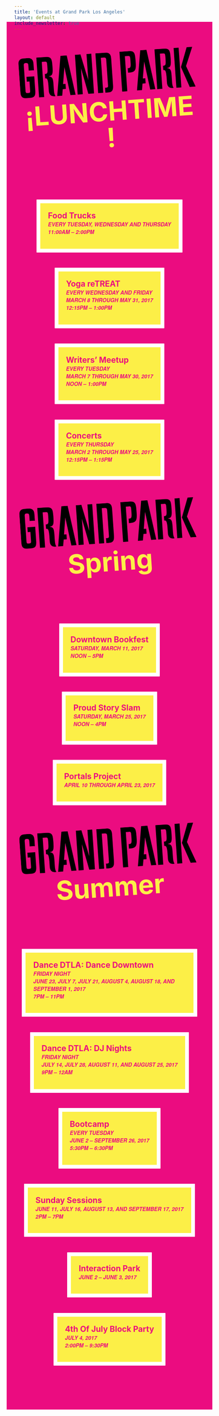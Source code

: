 ```yaml
---
title: 'Events at Grand Park Los Angeles'
layout: default
include_newsletter: true
---
```


<style>
main {
  background: rgb(235, 12, 128); /* @pink */
  color: white;
  margin: -2.9em -1.45em;
  padding: 2.9em 1.45em 5.8em;
}
.header .logo,
.header .tagline {
  visibility: hidden;
  display: none;
}
.featured-events,
.featured-events li {
  list-style: none;
}
.featured-events {
  padding-left: 0;
}
.featured-events a {
  display: block;
  color: inherit;
  text-decoration: none !important;
  background-color: rgb(252, 239, 71); /* @yellow */
  color: rgb(235, 12, 128) !important; /* @pink */
  padding: 1.45em;
  border: 0.725em solid white;
  margin-top: 1.45em;
  margin-bottom: 1.45em;
  border-radius: 1px;
}
@media (min-width: 50em) {
  .featured-events {
    display: flex;
    flex-wrap: wrap;
    max-width: none;
    justify-content: center;
    align-content: stretch;
    align-items: stretch;
  }
  .featured-events a {
    margin: 1.45em;
  }
}
.featured-events h2 {
  margin-top: 0;
  margin-bottom: 0;
  padding-top: 0;
  color: white;
  color: rgb(235, 12, 128); /* @pink */
}
.featured-events h2 + p {
  margin-top: 0;
  font-family: "Unit", "Helvetica Neue", Helvetica, Arial, sans-serif;
  font-style: italic;
  font-weight: 800;
  text-transform: uppercase;
}
.featured-events p:last-child {
  margin-bottom: 0;
}
header {
  transform: rotate(-4deg);
  margin: 2.9em -1.45em;
  padding: 0 2.9em 1.45em;
  color: rgb(252, 239, 71); /* @yellow */
}
header h1 {
   max-width: none;
   margin-top: 0;
   line-height: 1;
   padding-top: 0;
   font-style: normal;
   color: inherit !important;
}
@media (min-width: 50em) {
  header h1 {
    font-size: 5em;
  }
}
header p {
  max-width: none;
}
header img {
  margin-bottom: 0;
  color: inherit !important;
}
</style>

<style media="windmills">
.newsletter-promotion {
  transform: rotate(-1deg) scale(1.1);
  padding-top: 4.35em;
  padding-bottom: 4.35em;
  margin-top: -1.45em;
}
header {
  margin: -1.45em 0 !important;
  position: relative;
  z-index: 2;
}
.featured-events {
  padding-left: 0;
  max-width: none;
  margin-left: -1.45em;
  margin-right: -1.45em;
}
.featured-events a {
  display: block;
  color: inherit;
  position: relative;
  padding: 2.9em 1.45em;
  min-height: 35vw;
  transform: rotate(-1deg) scale(1.1);
}
.featured-events a::before {
  content: "";
  background-image: linear-gradient(to bottom, rgba(0, 0, 0, 0.5), rgba(0, 0, 0, 0));
  position: absolute;
  z-index: 1;
  width: 100%;
  height: 100%;
  top: 0;
  left: 0;
}
.featured-events img {
  position: absolute;
  top: 0;
  left: 0;
  height: 100%;
  width: 100%;
  object-fit: cover;
  object-position: center;
}
.featured-events h2 {
  margin-top: 0;
}
.featured-events h2,
.featured-events p {
  position: relative;
  z-index: 1;
  color: white;
}
.featured-events p:last-child {
  margin-bottom: 0;
}
</style>

<!--
A city’s urban heart is an expression of its people, its diversity, its interests, and its passions. The new Grand Park, with its majestic views extending from the Music Center to City Hall,  provides Angelenos of all walks of life a place where they can come together to celebrate, reflect, and shape the future, in one central gathering place. Throughout Grand Park, open spaces are available not only for casual sitting and leisurely strolling, but also for civic gatherings. Grand Park has four distinct areas featuring amenities ranging from a restored historic Arthur J. Will Memorial Fountain with a new wade-able membrane pool, a small intimate performance lawn, a community terrace planted with drought tolerant specimen plants representing the diverse cultural make-up of Los Angeles itself, and a grand event lawn. The new Grand Park allows for a strong visual and physical connection from Grand Avenue via a series of stairs, accessible ramps and sloped walks as well as a new elevator to invite more pedestrians into a vibrant garden environment, a place to come together in a welcoming and distinctly urban oasis.
-->

<main>

<header>
  <p>
    <svg viewBox="0 0 157.1 35.9">
      <switch>
        <g>
          <path d="M13.5,11.3V5.8c0-2.8-0.4-5.6-4.9-5.8v0H4.9v0C0.4,0.2,0,3,0,5.8v23.7c0,4.7,1.2,6.1,4.9,6.2v0l3.6,0v0 c3.7,0,4.9-1.5,4.9-6.2V16.7H8.8H6.4v4.3h2.4v8.2c0,1.2-0.1,2-1.5,2H6.2c-1.3,0-1.5-0.8-1.5-2V6.8c0-1.4,0-2.5,1.9-2.5h0.3 c1.8,0,1.9,1.1,1.9,2.5v4.4H13.5z"/>
          <path d="M136.3,28.6v-3.9c0-4.6-0.4-6.6-3.5-7c-0.1,0-0.1-0.2,0-0.2c3.5-0.1,3.7-2.7,3.7-8.8c0-7.1-0.6-8.6-6.3-8.6 h-7.6v35.7l4.7,0v-0.1h-0.1V4.3h0.1l2.4,0c2,0,2.2,0.1,2.2,4c0,5.9-0.1,7-2.4,7h-0.3v3.9c1.3,0,1.4,0.1,1.9,1.1 c0.5,1.2,0.6,4,0.6,5.4v5c0,6,5.6,5,5.6,5C136.4,33.6,136.3,32.9,136.3,28.6"/>
          <path d="M30.1,28.6v-3.9c0-4.6-0.4-6.6-3.5-7c-0.1,0-0.1-0.2,0-0.2c3.5-0.1,3.7-2.7,3.7-8.8c0-7.1-0.6-8.6-6.3-8.6 l-7.6,0v35.7l4.7,0v-0.1H21V4.3h0.1l2.4,0c2,0,2.2,0.1,2.2,4c0,5.9-0.1,7-2.4,7h-0.3v3.9c1.3,0,1.4,0.1,1.9,1.1 c0.5,1.2,0.6,4,0.6,5.4v5c0,6,5.6,5,5.6,5C30.2,33.6,30.1,32.9,30.1,28.6"/>
          <path d="M78,0h-8.5v35.7l4.6,0V4.3l2.8,0c1.8,0,1.9,1.1,1.9,2.5v22.5c0,1.2-0.1,2-1.5,2H76v4.4h2.3c3.8,0,5-1.5,5-6.2 V5.8C83.3,2.9,82.9,0,78,0"/>
          <polygon points="43.7,0 38.1,0 32.7,35.7 37.2,35.7 38.1,29.9 40.9,29.9 40.9,25.4 38.7,25.4 40.9,10.3 44.6,35.7 49.2,35.7 "/>
          <polygon points="109.8,0 104.4,35.7 108.9,35.7 109.8,29.9 112.6,29.9 112.6,25.4 110.4,25.4 112.6,10.3 116.3,35.7 120.9,35.7 115.4,0 "/>
          <path d="M61.5,0L61.5,0L61.5,0l0,23.5c0-0.2-5.4-23.5-5.4-23.5l-5,0v35.7h3.6v0l1,0V12.5c1.4,6.3,5,23.2,5,23.2l5.1,0 V0H61.5z"/>
          <path d="M100.4,10.3c0,3.9-0.3,5-2.3,5h-0.6v4l1.1,0c5.5,0,6.4-2.2,6.4-8.6v-2c0-7.1-0.7-8.6-6.3-8.6h-7.6v35.7h4.7 v-0.1l-0.1,0V4.4h0.1h2.4c2,0,2.2,0.1,2.2,4V10.3z"/>
          <rect x="139.8" y="0.1" width="4.5" height="35.7"/>
          <polygon points="151.5,0.2 145.2,17.6 151.8,35.9 157.1,35.9 149.8,17 156.5,0.2 "/>
        </g>
        <foreignobject>Grand Park</foreignobject>
      </switch>
    </svg>
  </p>
  <h1>¡LUNCHTIME!</h1>
</header>

<ol class="featured-events">
  <li>
    <a href="/trucks/">
      <!--
      <h2>Lunch à la Park</h2>
      -->
      <h2>Food Trucks</h2>
      <p><em>Every Tuesday, Wednesday and Thursday</em><br />11:00am – 2:00pm</p>
      <img src="http://grandparkla.org/wp-content/uploads/2013/02/600-x-300-lunch-trucks.jpg" alt="" />
    </a>
  </li>
  <li>
    <a href="/yoga/">
      <h2>Yoga reTREAT</h2>
      <p><em>Every Wednesday and Friday</em><br />March 8 through May 31, 2017<br />12:15pm – 1:00pm</p>
      <img src="http://grandparkla.org/wp-content/uploads/2013/02/600-x-300-LUNCHTIME-yoga.jpg" alt="" />
    </a>
  </li>
  <li>
    <a href="/writers/">
      <h2>Writers’ Meetup</h2>
      <p><em>Every Tuesday</em><br />March 7 through May 30, 2017<br />Noon – 1:00pm</p>
      <img src="http://grandparkla.org/wp-content/uploads/2016/04/Writers-Meet-Up-2-of-2.jpg" alt="" />
    </a>
  </li>
  <li>
    <a href="/concerts/">
      <h2>Concerts</h2>
      <p><em>Every Thursday</em><br />March 2 through May 25, 2017<br />12:15pm – 1:15pm</p>
      <img src="http://grandparkla.org/wp-content/uploads/2017/01/600-x-lunchtime-concerts.jpg" alt="" />
    </a>
  </li>
</ol>


<header>
  <p>
    <svg viewBox="0 0 157.1 35.9">
      <switch>
        <g>
          <path d="M13.5,11.3V5.8c0-2.8-0.4-5.6-4.9-5.8v0H4.9v0C0.4,0.2,0,3,0,5.8v23.7c0,4.7,1.2,6.1,4.9,6.2v0l3.6,0v0 c3.7,0,4.9-1.5,4.9-6.2V16.7H8.8H6.4v4.3h2.4v8.2c0,1.2-0.1,2-1.5,2H6.2c-1.3,0-1.5-0.8-1.5-2V6.8c0-1.4,0-2.5,1.9-2.5h0.3 c1.8,0,1.9,1.1,1.9,2.5v4.4H13.5z"/>
          <path d="M136.3,28.6v-3.9c0-4.6-0.4-6.6-3.5-7c-0.1,0-0.1-0.2,0-0.2c3.5-0.1,3.7-2.7,3.7-8.8c0-7.1-0.6-8.6-6.3-8.6 h-7.6v35.7l4.7,0v-0.1h-0.1V4.3h0.1l2.4,0c2,0,2.2,0.1,2.2,4c0,5.9-0.1,7-2.4,7h-0.3v3.9c1.3,0,1.4,0.1,1.9,1.1 c0.5,1.2,0.6,4,0.6,5.4v5c0,6,5.6,5,5.6,5C136.4,33.6,136.3,32.9,136.3,28.6"/>
          <path d="M30.1,28.6v-3.9c0-4.6-0.4-6.6-3.5-7c-0.1,0-0.1-0.2,0-0.2c3.5-0.1,3.7-2.7,3.7-8.8c0-7.1-0.6-8.6-6.3-8.6 l-7.6,0v35.7l4.7,0v-0.1H21V4.3h0.1l2.4,0c2,0,2.2,0.1,2.2,4c0,5.9-0.1,7-2.4,7h-0.3v3.9c1.3,0,1.4,0.1,1.9,1.1 c0.5,1.2,0.6,4,0.6,5.4v5c0,6,5.6,5,5.6,5C30.2,33.6,30.1,32.9,30.1,28.6"/>
          <path d="M78,0h-8.5v35.7l4.6,0V4.3l2.8,0c1.8,0,1.9,1.1,1.9,2.5v22.5c0,1.2-0.1,2-1.5,2H76v4.4h2.3c3.8,0,5-1.5,5-6.2 V5.8C83.3,2.9,82.9,0,78,0"/>
          <polygon points="43.7,0 38.1,0 32.7,35.7 37.2,35.7 38.1,29.9 40.9,29.9 40.9,25.4 38.7,25.4 40.9,10.3 44.6,35.7 49.2,35.7 "/>
          <polygon points="109.8,0 104.4,35.7 108.9,35.7 109.8,29.9 112.6,29.9 112.6,25.4 110.4,25.4 112.6,10.3 116.3,35.7 120.9,35.7 115.4,0 "/>
          <path d="M61.5,0L61.5,0L61.5,0l0,23.5c0-0.2-5.4-23.5-5.4-23.5l-5,0v35.7h3.6v0l1,0V12.5c1.4,6.3,5,23.2,5,23.2l5.1,0 V0H61.5z"/>
          <path d="M100.4,10.3c0,3.9-0.3,5-2.3,5h-0.6v4l1.1,0c5.5,0,6.4-2.2,6.4-8.6v-2c0-7.1-0.7-8.6-6.3-8.6h-7.6v35.7h4.7 v-0.1l-0.1,0V4.4h0.1h2.4c2,0,2.2,0.1,2.2,4V10.3z"/>
          <rect x="139.8" y="0.1" width="4.5" height="35.7"/>
          <polygon points="151.5,0.2 145.2,17.6 151.8,35.9 157.1,35.9 149.8,17 156.5,0.2 "/>
        </g>
        <foreignobject>Grand Park</foreignobject>
      </switch>
    </svg>
  </p>

  <h1>Spring</h1>
</header>

<ol class="featured-events">
  <li>
    <a href="http://grandparkla.org/event/downtown-bookfest/">
      <h2>Downtown Bookfest</h2>
      <p><em>Saturday</em>, March 11, 2017<br>Noon – 5pm</p>
      <img src="http://grandparkla.org/wp-content/uploads/2013/12/The-bradbury-room-600-x-300.jpg" alt="" />
    </a>
  </li>
  <li>
    <a href="/proud/">
      <h2>Proud Story Slam</h2>
      <p><em>Saturday</em>, March 25, 2017<br>Noon – 4pm</p>
      <img src="https://i.vimeocdn.com/video/544230751.jpg?mw=640&mh=360" alt="" />
    </a>
  </li>
  <li>
    <a href="/portals/">
      <h2>Portals Project</h2>
      <p>April 10 through April 23, 2017</p>
      <img src="http://grandparkla.org/wp-content/uploads/2017/01/600x300_cr_Shared_Studios.jpg" alt="" />
    </a>
  </li>
</ol>

<header>
  <p>
    <svg viewBox="0 0 157.1 35.9">
      <switch>
        <g>
          <path d="M13.5,11.3V5.8c0-2.8-0.4-5.6-4.9-5.8v0H4.9v0C0.4,0.2,0,3,0,5.8v23.7c0,4.7,1.2,6.1,4.9,6.2v0l3.6,0v0 c3.7,0,4.9-1.5,4.9-6.2V16.7H8.8H6.4v4.3h2.4v8.2c0,1.2-0.1,2-1.5,2H6.2c-1.3,0-1.5-0.8-1.5-2V6.8c0-1.4,0-2.5,1.9-2.5h0.3 c1.8,0,1.9,1.1,1.9,2.5v4.4H13.5z"/>
          <path d="M136.3,28.6v-3.9c0-4.6-0.4-6.6-3.5-7c-0.1,0-0.1-0.2,0-0.2c3.5-0.1,3.7-2.7,3.7-8.8c0-7.1-0.6-8.6-6.3-8.6 h-7.6v35.7l4.7,0v-0.1h-0.1V4.3h0.1l2.4,0c2,0,2.2,0.1,2.2,4c0,5.9-0.1,7-2.4,7h-0.3v3.9c1.3,0,1.4,0.1,1.9,1.1 c0.5,1.2,0.6,4,0.6,5.4v5c0,6,5.6,5,5.6,5C136.4,33.6,136.3,32.9,136.3,28.6"/>
          <path d="M30.1,28.6v-3.9c0-4.6-0.4-6.6-3.5-7c-0.1,0-0.1-0.2,0-0.2c3.5-0.1,3.7-2.7,3.7-8.8c0-7.1-0.6-8.6-6.3-8.6 l-7.6,0v35.7l4.7,0v-0.1H21V4.3h0.1l2.4,0c2,0,2.2,0.1,2.2,4c0,5.9-0.1,7-2.4,7h-0.3v3.9c1.3,0,1.4,0.1,1.9,1.1 c0.5,1.2,0.6,4,0.6,5.4v5c0,6,5.6,5,5.6,5C30.2,33.6,30.1,32.9,30.1,28.6"/>
          <path d="M78,0h-8.5v35.7l4.6,0V4.3l2.8,0c1.8,0,1.9,1.1,1.9,2.5v22.5c0,1.2-0.1,2-1.5,2H76v4.4h2.3c3.8,0,5-1.5,5-6.2 V5.8C83.3,2.9,82.9,0,78,0"/>
          <polygon points="43.7,0 38.1,0 32.7,35.7 37.2,35.7 38.1,29.9 40.9,29.9 40.9,25.4 38.7,25.4 40.9,10.3 44.6,35.7 49.2,35.7 "/>
          <polygon points="109.8,0 104.4,35.7 108.9,35.7 109.8,29.9 112.6,29.9 112.6,25.4 110.4,25.4 112.6,10.3 116.3,35.7 120.9,35.7 115.4,0 "/>
          <path d="M61.5,0L61.5,0L61.5,0l0,23.5c0-0.2-5.4-23.5-5.4-23.5l-5,0v35.7h3.6v0l1,0V12.5c1.4,6.3,5,23.2,5,23.2l5.1,0 V0H61.5z"/>
          <path d="M100.4,10.3c0,3.9-0.3,5-2.3,5h-0.6v4l1.1,0c5.5,0,6.4-2.2,6.4-8.6v-2c0-7.1-0.7-8.6-6.3-8.6h-7.6v35.7h4.7 v-0.1l-0.1,0V4.4h0.1h2.4c2,0,2.2,0.1,2.2,4V10.3z"/>
          <rect x="139.8" y="0.1" width="4.5" height="35.7"/>
          <polygon points="151.5,0.2 145.2,17.6 151.8,35.9 157.1,35.9 149.8,17 156.5,0.2 "/>
        </g>
        <foreignobject>Grand Park</foreignobject>
      </switch>
    </svg>
  </p>
  <h1>Summer</h1>
</header>

<ol class="featured-events">
  <li>
    <a href="http://grandparkla.org/event/dancedowntown/?instance_id=93852">
      <h2>Dance DTLA: Dance Downtown</h2>
      <p>Friday Night<br />June 23, July 7, July 21, August 4, August 18, and September 1, 2017<br />7pm – 11pm</p>
      <img src="http://grandparkla.org/wp-content/uploads/2017/03/600x300dancedowntown.jpg" alt="" />
    </a>
  </li>
  <li>
    <a href="http://grandparkla.org/event/djnights/?instance_id=93848">
      <h2>Dance DTLA: DJ Nights</h2>
      <p>Friday Night<br />July 14, July 28, August 11, and August 25, 2017<br />9pm – 12am</p>
      <img src="http://grandparkla.org/wp-content/uploads/2017/03/600x300.djnights.jpg" alt="" />
    </a>
  </li>
  <li>
    <a href="http://grandparkla.org/event/bootcamp/?instance_id=93781">
      <h2>Bootcamp</h2>
      <p>Every Tuesday<br />June 2 – September 26, 2017<br />5:30pm – 6:30pm</p>
      <img src="http://grandparkla.org/wp-content/uploads/2015/05/600x300bootcamp.jpg" alt="" />
    </a>
  </li>
  <li>
    <a href="http://grandparkla.org/event/sundaysessions/?instance_id=93798">
      <h2>Sunday Sessions</h2>
      <p>June 11, July 16, August 13, and September 17, 2017<br />2pm – 7pm</p>
      <img src="http://grandparkla.org/wp-content/uploads/2014/04/600-x-300-Sunday-Sessions.jpg" alt="" />
    </a>
  </li>
  <li>
    <a href="http://grandparkla.org/event/interactionpark/?instance_id=93765">
      <h2>Interaction Park</h2>
      <p>June 2 – June 3, 2017</p>
      <img src="http://grandparkla.org/wp-content/uploads/2017/03/i3-Interaction-Park-EMAIL-SITE-V2a600x338.jpg" alt="" />
    </a>
  </li>
  <li>
    <a href="/july4/">
      <h2>4th Of July Block Party</h2>
      <p>July 4, 2017<br />2:00pm – 9:30pm</p>
      <img src="http://grandparkla.org/wp-content/uploads/2015/05/600-x-300-4th-of-July-photo.jpg" alt="" />
    </a>
  </li>
</ol>

</main>
